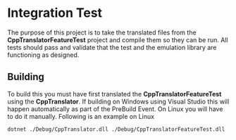 # Integration Test
The purpose of this project is to take the translated files from the **CppTranslatorFeatureTest** project and compile them
so they can be run. All tests should pass and validate that the test and the emulation library are functioning as designed.

## Building
To build this you must have first translated the **CppTranslatorFeatureTest** using the **CppTranslator**. If building on
Windows using Visual Studio this will happen automatically as part of the PreBuild Event. On Linux you will have to do it
manually. Following is an example on Linux
```
dotnet ./Debug/CppTranslator.dll ./Debug/CppTranslatorFeatureTest.dll
```
